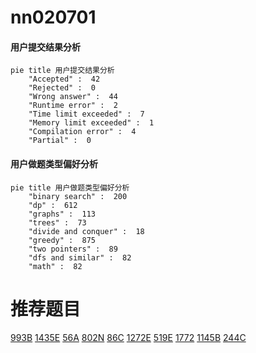 # nn020701

<!-- tabs:start -->



#### **用户提交结果分析**

```mermaid
pie title 用户提交结果分析
    "Accepted" :  42
    "Rejected" :  0
    "Wrong answer" :  44
    "Runtime error" :  2
    "Time limit exceeded" :  7
    "Memory limit exceeded" :  1
    "Compilation error" :  4
    "Partial" :  0
```

#### **用户做题类型偏好分析**

```mermaid
pie title 用户做题类型偏好分析
    "binary search" :  200
    "dp" :  612
    "graphs" :  113
    "trees" :  73
    "divide and conquer" :  18
    "greedy" :  875
    "two pointers" :  89
    "dfs and similar" :  82
    "math" :  82
```



<!-- tabs:end -->
# 推荐题目
[993B](https://codeforces.com/contest/993/problem/B)
[1435E](https://codeforces.com/contest/1435/problem/E)
[56A](https://codeforces.com/contest/56/problem/A)
[802N](https://codeforces.com/contest/802/problem/N)
[86C](https://codeforces.com/contest/86/problem/C)
[1272E](https://codeforces.com/contest/1272/problem/E)
[519E](https://codeforces.com/contest/519/problem/E)
[1772](https://codeforces.com/contest/177/problem/2)
[1145B](https://codeforces.com/contest/1145/problem/B)
[244C](https://codeforces.com/contest/244/problem/C)
